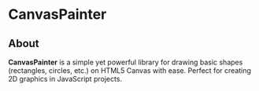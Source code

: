 # CanvasPainter

## About

**CanvasPainter** is a simple yet powerful library for drawing basic shapes (rectangles, circles, etc.) on HTML5 Canvas with ease. Perfect for creating 2D graphics in JavaScript projects.